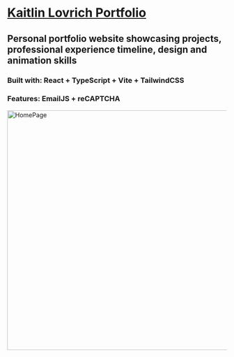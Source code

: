 # [Kaitlin Lovrich Portfolio](https://kaitlin-lovrich-portfolio.vercel.app/)

## Personal portfolio website showcasing projects, professional experience timeline, design and animation skills

### Built with: React + TypeScript + Vite + TailwindCSS

### Features: EmailJS + reCAPTCHA

<a href="https://kaitlin-lovrich-portfolio.vercel.app/">
<img src="https://github.com/user-attachments/assets/97a28856-8017-4a82-aa79-371fb459d803" alt="HomePage" width="550" height="auto">
</a>


